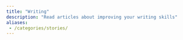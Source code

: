 ```yaml
---
title: "Writing"
description: "Read articles about improving your writing skills"
aliases:
 - /categories/stories/
---
```

